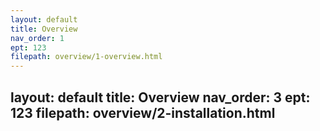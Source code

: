 ```yaml
---
layout: default
title: Overview
nav_order: 1
ept: 123
filepath: overview/1-overview.html
---
```

layout: default
title: Overview
nav_order: 3
ept: 123
filepath: overview/2-installation.html
---
